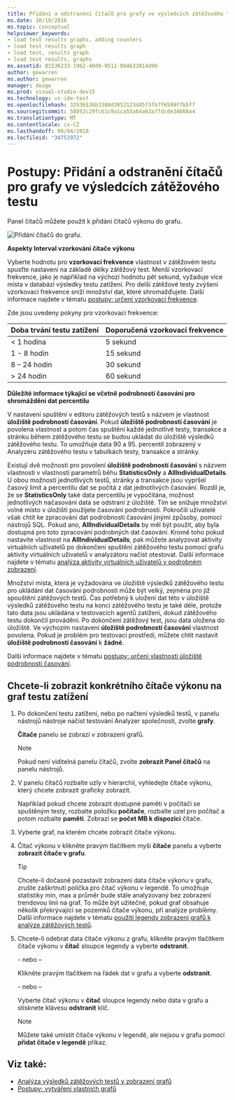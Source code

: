 ```yaml
---
title: Přidání a odstranění čítačů pro grafy ve výsledcích zátěžového testu v sadě Visual Studio
ms.date: 10/19/2016
ms.topic: conceptual
helpviewer_keywords:
- load test results graphs, adding counters
- load test results graph
- load test, results graph
- load test results, graphs
ms.assetid: 81536233-1962-40d9-9511-0b4633814d90
author: gewarren
ms.author: gewarren
manager: douge
ms.prod: visual-studio-dev15
ms.technology: vs-ide-test
ms.openlocfilehash: 3293b526b3380d3052123d45f3fb7f6599f7b5f7
ms.sourcegitcommit: 58052c29fc61c9a1ca55a64a63a7fdcde34668a4
ms.translationtype: MT
ms.contentlocale: cs-CZ
ms.lasthandoff: 06/04/2018
ms.locfileid: "34751972"
---
```

# <a name="how-to-add-and-delete-counters-on-graphs-in-load-test-results"></a>Postupy: Přidání a odstranění čítačů pro grafy ve výsledcích zátěžového testu

Panel čítačů můžete použít k přidání čítačů výkonu do grafu.

 ![Přidání čítačů do grafu.](../test/media/ltest_selectcounter.png)

 **Aspekty Interval vzorkování čítače výkonu**

 Vyberte hodnotu pro **vzorkovací frekvence** vlastnost v zátěžovém testu spusťte nastavení na základě délky zátěžový test. Menší vzorkovací frekvence, jako je například na výchozí hodnotu pět sekund, vyžaduje více místa v databázi výsledky testu zatížení. Pro delší zátěžové testy zvýšení vzorkovací frekvence sníží množství dat, které shromažďujete. Další informace najdete v tématu [postupy: určení vzorkovací frekvence](../test/how-to-specify-the-sample-rate-for-a-load-test.md).

 Zde jsou uvedeny pokyny pro vzorkovací frekvence:

|Doba trvání testu zatížení|Doporučená vzorkovací frekvence|
|------------------------|-----------------------------|
|\< 1 hodina|5 sekund|
|1 - 8 hodin|15 sekund|
|8 – 24 hodin|30 sekund|
|> 24 hodin|60 sekund|

 **Důležité informace týkající se včetně podrobností časování pro shromáždění dat percentilu**

 V nastavení spuštění v editoru zátěžových testů s názvem je vlastnost **úložiště podrobností časování**. Pokud **úložiště podrobností časování** je povolena vlastnost a potom čas spuštění každé jednotlivé testy, transakce a stránku během zátěžového testu se budou ukládat do úložiště výsledků zátěžového testu. To umožňuje data 90 a 95. percentil zobrazený v Analyzéru zátěžového testu v tabulkách testy, transakce a stránky.

 Existují dvě možnosti pro povolení **úložiště podrobností časování** s názvem vlastnosti v vlastností parametrů běhu **StatisticsOnly** a **AllIndividualDetails**. U obou možností jednotlivých testů, stránky a transakce jsou vypršel časový limit a percentilu dat se počítá z dat jednotlivých časování. Rozdíl je, že se **StatisticsOnly** také data percentilu je vypočítána, možnost jednotlivých načasování data se odstraní z úložiště. Tím se snižuje množství volné místo v úložišti použijete časování podrobnosti. Pokročilí uživatelé však chtít ke zpracování dat podrobností časování jinými způsoby, pomocí nástrojů SQL. Pokud ano, **AllIndividualDetails** by měl být použit, aby byla dostupná pro toto zpracování podrobných dat časování. Kromě toho pokud nastavíte vlastnost na **AllIndividualDetails**, pak můžete analyzovat aktivity virtuálních uživatelů po dokončení spuštění zátěžového testu pomocí grafu aktivity virtuálních uživatelů v analyzátoru načíst otestovat. Další informace najdete v tématu [analýza aktivity virtuálních uživatelů v podrobném zobrazení](../test/analyze-load-test-virtual-user-activity-in-the-details-view.md).

Množství místa, která je vyžadována ve úložiště výsledků zátěžového testu pro ukládání dat časování podrobnosti může být velký, zejména pro již spouštění zátěžových testů. Čas potřebný k uložení dat této v úložiště výsledků zátěžového testu na konci zátěžového testu je také déle, protože tato data jsou ukládána v testovacích agentů zatížení, dokud zátěžového testu dokončil provádění. Po dokončení zátěžový test, jsou data uložena do úložiště. Ve výchozím nastavení **úložiště podrobností časování** vlastnost povolena. Pokud je problém pro testovací prostředí, můžete chtít nastavit **úložiště podrobností časování** k **žádné**.

Další informace najdete v tématu [postupy: určení vlastnosti úložiště podrobností časování](../test/how-to-specify-the-timing-details-storage-property-for-a-load-test.md).

## <a name="to-display-a-particular-performance-counter-on-a-load-test-graph"></a>Chcete-li zobrazit konkrétního čítače výkonu na graf testu zatížení

1.  Po dokončení testu zatížení, nebo po načtení výsledků testů, v panelu nástrojů nástroje načíst testování Analyzer společnosti, zvolte **grafy**.

     **Čítače** panelu se zobrazí v zobrazení grafů.

    > [!NOTE]
    > Pokud není viditelná panelu čítačů, zvolte **zobrazit Panel čítačů** na panelu nástrojů.

2.  V panelu čítačů rozbalte uzly v hierarchii, vyhledejte čítače výkonu, který chcete zobrazit graficky zobrazit.

     Například pokud chcete zobrazit dostupné paměti v počítači se spuštěným testy, rozbalte položku **počítače**, rozbalte uzel pro počítač a potom rozbalte **paměti**. Zobrazí se **počet MB k dispozici** čítače.

3.  Vyberte graf, na kterém chcete zobrazit čítače výkonu.

4.  Čítač výkonu v klikněte pravým tlačítkem myši **čítače** panelu a vyberte **zobrazit čítače v grafu**.

    > [!TIP]
    > Chcete-li dočasně pozastavit zobrazení data čítače výkonu v grafu, zrušte zaškrtnutí políčka pro čítač výkonu v legendě. To umožňuje statistiky min, max a průměr bude stále analyzovaný bez zobrazení trendovou linii na graf. To může být užitečné, pokud graf obsahuje několik překrývající se pozemků čítače výkonu, při analýze problémy. Další informace najdete v tématu [použití legendy zobrazení grafů k analýze zátěžových testů](../test/use-the-graphs-view-legend-to-analyze-load-tests.md).

5.  Chcete-li odebrat data čítače výkonu z grafu, klikněte pravým tlačítkem čítače výkonu v **čítač** sloupce legendy a vyberte **odstranit**.

     \- nebo –

     Klikněte pravým tlačítkem na řádek dat v grafu a vyberte **odstranit**.

     \- nebo –

     Vyberte čítač výkonu v **čítač** sloupce legendy nebo data v grafu a stisknete klávesu **odstranit** klíč.

    > [!NOTE]
    > Můžete také umístit čítače výkonu v legendě, ale nejsou v grafu pomocí **přidat čítače v legendě** příkaz.

## <a name="see-also"></a>Viz také:

- [Analýza výsledků zátěžových testů v zobrazení grafů](../test/analyze-load-test-results-in-the-graphs-view.md)
- [Postupy: vytváření vlastních grafů](../test/how-to-create-custom-graphs-in-load-test-results.md)